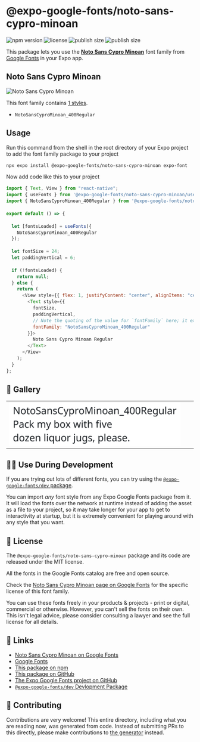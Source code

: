 # @expo-google-fonts/noto-sans-cypro-minoan

![npm version](https://flat.badgen.net/npm/v/@expo-google-fonts/noto-sans-cypro-minoan)
![license](https://flat.badgen.net/github/license/expo/google-fonts)
![publish size](https://flat.badgen.net/packagephobia/install/@expo-google-fonts/noto-sans-cypro-minoan)
![publish size](https://flat.badgen.net/packagephobia/publish/@expo-google-fonts/noto-sans-cypro-minoan)

This package lets you use the [**Noto Sans Cypro Minoan**](https://fonts.google.com/specimen/Noto+Sans+Cypro+Minoan) font family from [Google Fonts](https://fonts.google.com/) in your Expo app.

## Noto Sans Cypro Minoan

![Noto Sans Cypro Minoan](./font-family.png)

This font family contains [1 styles](#-gallery).

- `NotoSansCyproMinoan_400Regular`

## Usage

Run this command from the shell in the root directory of your Expo project to add the font family package to your project

```sh
npx expo install @expo-google-fonts/noto-sans-cypro-minoan expo-font
```

Now add code like this to your project

```js
import { Text, View } from "react-native";
import { useFonts } from '@expo-google-fonts/noto-sans-cypro-minoan/useFonts';
import { NotoSansCyproMinoan_400Regular } from '@expo-google-fonts/noto-sans-cypro-minoan/400Regular';

export default () => {

  let [fontsLoaded] = useFonts({
    NotoSansCyproMinoan_400Regular
  });

  let fontSize = 24;
  let paddingVertical = 6;

  if (!fontsLoaded) {
    return null;
  } else {
    return (
      <View style={{ flex: 1, justifyContent: "center", alignItems: "center" }}>
        <Text style={{
          fontSize,
          paddingVertical,
          // Note the quoting of the value for `fontFamily` here; it expects a string!
          fontFamily: "NotoSansCyproMinoan_400Regular"
        }}>
          Noto Sans Cypro Minoan Regular
        </Text>
      </View>
    );
  }
};
```

## 🔡 Gallery


||||
|-|-|-|
|![NotoSansCyproMinoan_400Regular](./400Regular/NotoSansCyproMinoan_400Regular.ttf.png)||||


## 👩‍💻 Use During Development

If you are trying out lots of different fonts, you can try using the [`@expo-google-fonts/dev` package](https://github.com/expo/google-fonts/tree/master/font-packages/dev#readme).

You can import _any_ font style from any Expo Google Fonts package from it. It will load the fonts over the network at runtime instead of adding the asset as a file to your project, so it may take longer for your app to get to interactivity at startup, but it is extremely convenient for playing around with any style that you want.


## 📖 License

The `@expo-google-fonts/noto-sans-cypro-minoan` package and its code are released under the MIT license.

All the fonts in the Google Fonts catalog are free and open source.

Check the [Noto Sans Cypro Minoan page on Google Fonts](https://fonts.google.com/specimen/Noto+Sans+Cypro+Minoan) for the specific license of this font family.

You can use these fonts freely in your products & projects - print or digital, commercial or otherwise. However, you can't sell the fonts on their own. This isn't legal advice, please consider consulting a lawyer and see the full license for all details.

## 🔗 Links

- [Noto Sans Cypro Minoan on Google Fonts](https://fonts.google.com/specimen/Noto+Sans+Cypro+Minoan)
- [Google Fonts](https://fonts.google.com/)
- [This package on npm](https://www.npmjs.com/package/@expo-google-fonts/noto-sans-cypro-minoan)
- [This package on GitHub](https://github.com/expo/google-fonts/tree/master/font-packages/noto-sans-cypro-minoan)
- [The Expo Google Fonts project on GitHub](https://github.com/expo/google-fonts)
- [`@expo-google-fonts/dev` Devlopment Package](https://github.com/expo/google-fonts/tree/master/font-packages/dev)

## 🤝 Contributing

Contributions are very welcome! This entire directory, including what you are reading now, was generated from code. Instead of submitting PRs to this directly, please make contributions to [the generator](https://github.com/expo/google-fonts/tree/master/packages/generator) instead.
